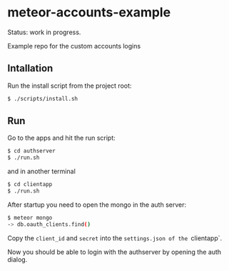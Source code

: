 # meteor-accounts-example
Status: work in progress.

Example repo for the custom accounts logins

## Intallation

Run the install script from the project root:

```bash
$ ./scripts/install.sh
```

## Run

Go to the apps and hit the run script:

```bash
$ cd authserver
$ ./run.sh
```

and in another terminal


```bash
$ cd clientapp
$ ./run.sh
```

After startup you need to open the mongo in the auth server:

```bash
$ meteor mongo
-> db.oauth_clients.find()
```

Copy the `client_id` and `secret` into the `settings.json of the `clientapp`.

Now you should be able to login with the authserver by opening the auth dialog.

